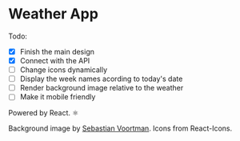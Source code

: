 # Weather App

Todo:

- [x] Finish the main design
- [x] Connect with the API
- [ ] Change icons dynamically
- [ ] Display the week names acording to today's date
- [ ] Render background image relative to the weather
- [ ] Make it mobile friendly

Powered by React. ⚛️

Background image by [Sebastian Voortman](pexels.com/@sebastian).
Icons from React-Icons.

